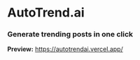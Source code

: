 # AutoTrend.ai

### Generate trending posts in one click

<strong>Preview:</strong> https://autotrendai.vercel.app/